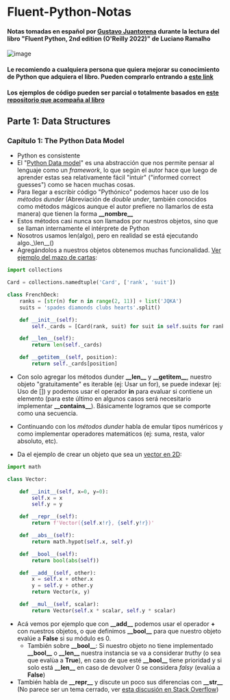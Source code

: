 # Fluent-Python-Notas
#### Notas tomadas en español por [Gustavo Juantorena](https://www.linkedin.com/in/gustavo-juantorena/) durante la lectura del libro "Fluent Python, 2nd edition (O'Reilly 2022)" de Luciano Ramalho
![image](https://avatars.githubusercontent.com/u/9216311?s=200&v=4)
#### Le recomiendo a cualquiera persona que quiera mejorar su conocimiento de Python que adquiera el libro. Pueden comprarlo entrando a [este link](amzn.to/3J48u2J)

#### Los ejemplos de código pueden ser parcial o totalmente basados en [este repositorio que acompaña al libro](https://github.com/fluentpython/example-code-2e)

## Parte 1: Data Structures 

### Capítulo 1: The Python Data Model

* Python es consistente
* El "[Python Data model](https://docs.python.org/es/3/reference/datamodel.html)" es una abstracción que nos permite pensar al lenguaje como un *framework*, lo que según el autor hace que luego de aprender estas sea relativamente fácil "intuir" ("informed correct guesses") como se hacen muchas cosas.
* Para llegar a escribir código "Pythónico" podemos hacer uso de los *métodos dunder* (Abreviación de  *double under*, también conocidos como métodos mágicos aunque el autor prefiere no llamarlos de esta manera) que tienen la forma **\_\_nombre\_\_** 
* Estos métodos casi nunca son llamados por nuestros objetos, sino que se llaman internamente el intérprete de Python
* Nosotros usamos len(algo), pero en realidad se está ejecutando algo.\_\len\_\_()
* Agregándolos a nuestros objetos obtenemos muchas funcionalidad. [Ver ejemplo del mazo de cartas](https://github.com/fluentpython/example-code-2e/blob/master/01-data-model/data-model.ipynb):

```Python
import collections

Card = collections.namedtuple('Card', ['rank', 'suit'])

class FrenchDeck:
    ranks = [str(n) for n in range(2, 11)] + list('JQKA')
    suits = 'spades diamonds clubs hearts'.split()

    def __init__(self):
        self._cards = [Card(rank, suit) for suit in self.suits for rank in self.ranks]

    def __len__(self):
        return len(self._cards)

    def __getitem__(self, position):
        return self._cards[position]
```

* Con solo agregar los métodos dunder **\_\_len\_\_** y **\_\_getitem\_\_**, nuestro objeto "gratuitamente" es iterable (ej: Usar un for), se puede indexar (ej: Uso de []) y podemos usar el operador **in** para evaluar si contiene un elemento (para este último en algunos casos será necesitario implementar **\_\_contains\_\_**). Básicamente logramos que se comporte como una secuencia.   

* Continuando con los *métodos dunder* habla de emular tipos numéricos y como implementar operadores matemáticos (ej: suma, resta, valor absoluto, etc).
* Da el ejemplo de crear un objeto que sea un [vector en 2D](https://github.com/fluentpython/example-code-2e/blob/28d6d033156831a77b700064997c05a40a83805f/01-data-model/vector2d.py):

```Python
import math

class Vector:

    def __init__(self, x=0, y=0):
        self.x = x
        self.y = y

    def __repr__(self):
        return f'Vector({self.x!r}, {self.y!r})'

    def __abs__(self):
        return math.hypot(self.x, self.y)

    def __bool__(self):
        return bool(abs(self))

    def __add__(self, other):
        x = self.x + other.x
        y = self.y + other.y
        return Vector(x, y)

    def __mul__(self, scalar):
        return Vector(self.x * scalar, self.y * scalar)
```
* Acá vemos por ejemplo que con **\_\_add\_\_** podemos usar el operador **+** con nuestros objetos, o que definimos **\_\_bool\_\_** para que nuestro objeto evalúe a **False** si su módulo es 0.
    * También sobre **\_\_bool\_\_**: Si nuestro objeto no tiene implementado **\_\_bool\_\_** o **\_\_len\_\_** nuestra instancia se va a considerar *truthy* (o sea que evalùa a **True**), en caso de que esté **\_\_bool\_\_** tiene prioridad y si solo está **\_\_len\_\_** en caso de devolver 0 se considera *falsy* (evalúa a **False**)   
* También habla de **\_\_repr\_\_** y discute un poco sus diferencias con **\_\_str\_\_** (No parece ser un tema cerrado, ver [esta discusión en Stack Overflow](https://stackoverflow.com/questions/1436703/what-is-the-difference-between-str-and-repr)) 
